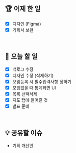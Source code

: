 ## 🏆 어제 한 일

- [x] 디자인 (Figma)
- [x] 기획서 보완

<br/>

## 🎯 오늘 할 일

- [x] 백로그 수정
- [x] 디자인 수정 (삭제하기)
- [x] 모임등록 시 필수입력사항 정하기
- [x] 모임없을 때 통계화면 UI
- [x] 목록 선택삭제
- [x] 지도 탭에 들어갈 것
- [x] 발표 준비

<br/>

## 💡 공유할 이슈

- 기획 개선안